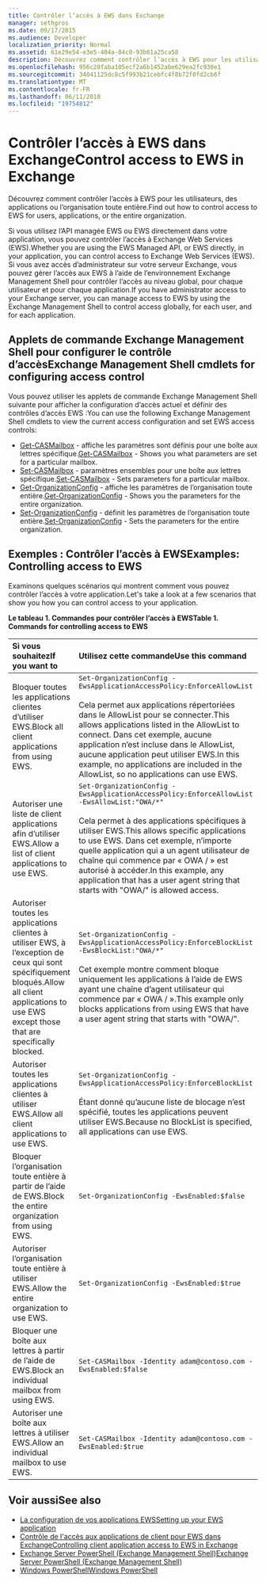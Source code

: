 ```yaml
---
title: Contrôler l’accès à EWS dans Exchange
manager: sethgros
ms.date: 09/17/2015
ms.audience: Developer
localization_priority: Normal
ms.assetid: 61e29e54-e3e5-404a-84c0-93b61a25ca58
description: Découvrez comment contrôler l’accès à EWS pour les utilisateurs, des applications ou l’organisation toute entière.
ms.openlocfilehash: 956c28faba105ecf2a6b1452abe629ea2fc930e1
ms.sourcegitcommit: 34041125dc8c5f993b21cebfc4f8b72f0fd2cb6f
ms.translationtype: MT
ms.contentlocale: fr-FR
ms.lasthandoff: 06/11/2018
ms.locfileid: "19754812"
---
```

# <a name="control-access-to-ews-in-exchange"></a><span data-ttu-id="1d207-103">Contrôler l’accès à EWS dans Exchange</span><span class="sxs-lookup"><span data-stu-id="1d207-103">Control access to EWS in Exchange</span></span>

<span data-ttu-id="1d207-104">Découvrez comment contrôler l’accès à EWS pour les utilisateurs, des applications ou l’organisation toute entière.</span><span class="sxs-lookup"><span data-stu-id="1d207-104">Find out how to control access to EWS for users, applications, or the entire organization.</span></span>
  
<span data-ttu-id="1d207-105">Si vous utilisez l’API managée EWS ou EWS directement dans votre application, vous pouvez contrôler l’accès à Exchange Web Services (EWS).</span><span class="sxs-lookup"><span data-stu-id="1d207-105">Whether you are using the EWS Managed API, or EWS directly, in your application, you can control access to Exchange Web Services (EWS).</span></span> <span data-ttu-id="1d207-106">Si vous avez accès d’administrateur sur votre serveur Exchange, vous pouvez gérer l’accès aux EWS à l’aide de l’environnement Exchange Management Shell pour contrôler l’accès au niveau global, pour chaque utilisateur et pour chaque application.</span><span class="sxs-lookup"><span data-stu-id="1d207-106">If you have administrator access to your Exchange server, you can manage access to EWS by using the Exchange Management Shell to control access globally, for each user, and for each application.</span></span>
  
## <a name="exchange-management-shell-cmdlets-for-configuring-access-control"></a><span data-ttu-id="1d207-107">Applets de commande Exchange Management Shell pour configurer le contrôle d’accès</span><span class="sxs-lookup"><span data-stu-id="1d207-107">Exchange Management Shell cmdlets for configuring access control</span></span>
<span data-ttu-id="1d207-108"><a name="bk_Cmdlets"> </a></span><span class="sxs-lookup"><span data-stu-id="1d207-108"></span></span>

<span data-ttu-id="1d207-109">Vous pouvez utiliser les applets de commande Exchange Management Shell suivante pour afficher la configuration d’accès actuel et définir des contrôles d’accès EWS :</span><span class="sxs-lookup"><span data-stu-id="1d207-109">You can use the following Exchange Management Shell cmdlets to view the current access configuration and set EWS access controls:</span></span>
  
- <span data-ttu-id="1d207-110">[Get-CASMailbox](http://technet.microsoft.com/en-us/library/bb124754.aspx) - affiche les paramètres sont définis pour une boîte aux lettres spécifique.</span><span class="sxs-lookup"><span data-stu-id="1d207-110">[Get-CASMailbox](http://technet.microsoft.com/en-us/library/bb124754.aspx) - Shows you what parameters are set for a particular mailbox.</span></span>   
- <span data-ttu-id="1d207-111">[Set-CASMailbox](http://technet.microsoft.com/en-us/library/bb125264.aspx) - paramètres ensembles pour une boîte aux lettres spécifique.</span><span class="sxs-lookup"><span data-stu-id="1d207-111">[Set-CASMailbox](http://technet.microsoft.com/en-us/library/bb125264.aspx) - Sets parameters for a particular mailbox.</span></span>    
- <span data-ttu-id="1d207-112">[Get-OrganizationConfig](http://technet.microsoft.com/en-us/library/aa997571.aspx) - affiche les paramètres de l’organisation toute entière.</span><span class="sxs-lookup"><span data-stu-id="1d207-112">[Get-OrganizationConfig](http://technet.microsoft.com/en-us/library/aa997571.aspx) - Shows you the parameters for the entire organization.</span></span>    
- <span data-ttu-id="1d207-113">[Set-OrganizationConfig](http://technet.microsoft.com/en-us/library/aa997443.aspx) - définit les paramètres de l’organisation toute entière.</span><span class="sxs-lookup"><span data-stu-id="1d207-113">[Set-OrganizationConfig](http://technet.microsoft.com/en-us/library/aa997443.aspx) - Sets the parameters for the entire organization.</span></span> 

<span data-ttu-id="1d207-114"><a name="bk_Examples"> </a></span><span class="sxs-lookup"><span data-stu-id="1d207-114"></span></span>

## <a name="examples-controlling-access-to-ews"></a><span data-ttu-id="1d207-115">Exemples : Contrôler l’accès à EWS</span><span class="sxs-lookup"><span data-stu-id="1d207-115">Examples: Controlling access to EWS</span></span>

<span data-ttu-id="1d207-116">Examinons quelques scénarios qui montrent comment vous pouvez contrôler l’accès à votre application.</span><span class="sxs-lookup"><span data-stu-id="1d207-116">Let's take a look at a few scenarios that show you how you can control access to your application.</span></span>
  
<span data-ttu-id="1d207-117">**Le tableau 1. Commandes pour contrôler l’accès à EWS**</span><span class="sxs-lookup"><span data-stu-id="1d207-117">**Table 1. Commands for controlling access to EWS**</span></span>

|<span data-ttu-id="1d207-118">Si vous souhaitez</span><span class="sxs-lookup"><span data-stu-id="1d207-118">If you want to</span></span> |<span data-ttu-id="1d207-119">Utilisez cette commande</span><span class="sxs-lookup"><span data-stu-id="1d207-119">Use this command</span></span>|
|:-----|:-----|
|<span data-ttu-id="1d207-120">Bloquer toutes les applications clientes d’utiliser EWS.</span><span class="sxs-lookup"><span data-stu-id="1d207-120">Block all client applications from using EWS.</span></span> | `Set-OrganizationConfig -EwsApplicationAccessPolicy:EnforceAllowList`<br/><br/><span data-ttu-id="1d207-121">Cela permet aux applications répertoriées dans le AllowList pour se connecter.</span><span class="sxs-lookup"><span data-stu-id="1d207-121">This allows applications listed in the AllowList to connect.</span></span> <span data-ttu-id="1d207-122">Dans cet exemple, aucune application n’est incluse dans le AllowList, aucune application peut utiliser EWS.</span><span class="sxs-lookup"><span data-stu-id="1d207-122">In this example, no applications are included in the AllowList, so no applications can use EWS.</span></span> |
|<span data-ttu-id="1d207-123">Autoriser une liste de client applications afin d’utiliser EWS.</span><span class="sxs-lookup"><span data-stu-id="1d207-123">Allow a list of client applications to use EWS.</span></span> | `Set-OrganizationConfig -EwsApplicationAccessPolicy:EnforceAllowList -EwsAllowList:"OWA/*"`<br/><br/><span data-ttu-id="1d207-124">Cela permet à des applications spécifiques à utiliser EWS.</span><span class="sxs-lookup"><span data-stu-id="1d207-124">This allows specific applications to use EWS.</span></span> <span data-ttu-id="1d207-125">Dans cet exemple, n’importe quelle application qui a un agent utilisateur de chaîne qui commence par « OWA / » est autorisé à accéder.</span><span class="sxs-lookup"><span data-stu-id="1d207-125">In this example, any application that has a user agent string that starts with "OWA/" is allowed access.</span></span> |
|<span data-ttu-id="1d207-126">Autoriser toutes les applications clientes à utiliser EWS, à l’exception de ceux qui sont spécifiquement bloqués.</span><span class="sxs-lookup"><span data-stu-id="1d207-126">Allow all client applications to use EWS except those that are specifically blocked.</span></span> | `Set-OrganizationConfig -EwsApplicationAccessPolicy:EnforceBlockList -EwsBlockList:"OWA/*"`<br/> <br/><span data-ttu-id="1d207-127">Cet exemple montre comment bloque uniquement les applications à l’aide de EWS ayant une chaîne d’agent utilisateur qui commence par « OWA / ».</span><span class="sxs-lookup"><span data-stu-id="1d207-127">This example only blocks applications from using EWS that have a user agent string that starts with "OWA/".</span></span> |
|<span data-ttu-id="1d207-128">Autoriser toutes les applications clientes à utiliser EWS.</span><span class="sxs-lookup"><span data-stu-id="1d207-128">Allow all client applications to use EWS.</span></span> | `Set-OrganizationConfig -EwsApplicationAccessPolicy:EnforceBlockList` <br/><br/> <span data-ttu-id="1d207-129">Étant donné qu’aucune liste de blocage n’est spécifié, toutes les applications peuvent utiliser EWS.</span><span class="sxs-lookup"><span data-stu-id="1d207-129">Because no BlockList is specified, all applications can use EWS.</span></span> |
|<span data-ttu-id="1d207-130">Bloquer l’organisation toute entière à partir de l’aide de EWS.</span><span class="sxs-lookup"><span data-stu-id="1d207-130">Block the entire organization from using EWS.</span></span> | `Set-OrganizationConfig -EwsEnabled:$false` |
|<span data-ttu-id="1d207-131">Autoriser l’organisation toute entière à utiliser EWS.</span><span class="sxs-lookup"><span data-stu-id="1d207-131">Allow the entire organization to use EWS.</span></span> | `Set-OrganizationConfig -EwsEnabled:$true`|
|<span data-ttu-id="1d207-132">Bloquer une boîte aux lettres à partir de l’aide de EWS.</span><span class="sxs-lookup"><span data-stu-id="1d207-132">Block an individual mailbox from using EWS.</span></span> | `Set-CASMailbox -Identity adam@contoso.com -EwsEnabled:$false`|
|<span data-ttu-id="1d207-133">Autoriser une boîte aux lettres à utiliser EWS.</span><span class="sxs-lookup"><span data-stu-id="1d207-133">Allow an individual mailbox to use EWS.</span></span> | `Set-CASMailbox -Identity adam@contoso.com -EwsEnabled:$true`|
   
## <a name="see-also"></a><span data-ttu-id="1d207-134">Voir aussi</span><span class="sxs-lookup"><span data-stu-id="1d207-134">See also</span></span>

- [<span data-ttu-id="1d207-135">La configuration de vos applications EWS</span><span class="sxs-lookup"><span data-stu-id="1d207-135">Setting up your EWS application</span></span>](setting-up-your-ews-application.md)    
- [<span data-ttu-id="1d207-136">Contrôle de l'accès aux applications de client pour EWS dans Exchange</span><span class="sxs-lookup"><span data-stu-id="1d207-136">Controlling client application access to EWS in Exchange</span></span>](controlling-client-application-access-to-ews-in-exchange.md)   
- [<span data-ttu-id="1d207-137">Exchange Server PowerShell (Exchange Management Shell)</span><span class="sxs-lookup"><span data-stu-id="1d207-137">Exchange Server PowerShell (Exchange Management Shell)</span></span>](https://docs.microsoft.com/en-us/powershell/exchange/exchange-server/exchange-management-shell?view=exchange-ps) 
- [<span data-ttu-id="1d207-138">Windows PowerShell</span><span class="sxs-lookup"><span data-stu-id="1d207-138">Windows PowerShell</span></span>](http://msdn.microsoft.com/en-us/library/dd835506%28v=vs.85%29.aspx)
    

